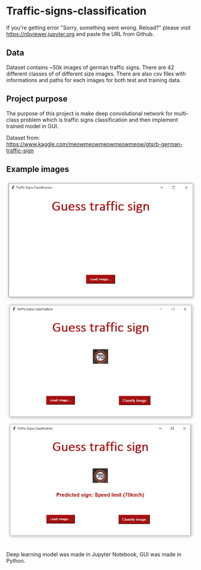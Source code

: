 # Traffic-signs-classification
If you're getting error "Sorry, something went wrong. Reload?" please visit https://nbviewer.jupyter.org and paste the URL from Github.

## Data
Dataset contains ~50k images of german traffic signs. There are 42 different classes of of different size images. There are also csv files with informations and paths for each images for both test and training data.

## Project purpose
The purpose of this project is make deep convolutional network for multi-class problem which is traffic signs classification and then implement trained model in GUI.

Dataset from: https://www.kaggle.com/meowmeowmeowmeowmeow/gtsrb-german-traffic-sign
## Example images

![alt text](https://github.com/emilprzygonski/Traffic-signs-classification/blob/main/Example%20images/GUI_1.png?=100x20)
![alt text](https://github.com/emilprzygonski/Traffic-signs-classification/blob/main/Example%20images/GUI_2.png?=100x)
![alt text](https://github.com/emilprzygonski/Traffic-signs-classification/blob/main/Example%20images/GUI_3.png?=100x)
##
Deep learning model was made in Jupyter Notebook, GUI was made in Python.
